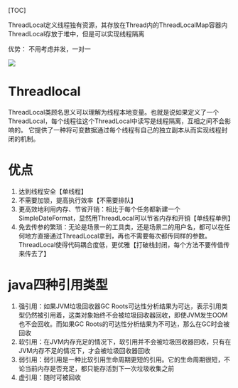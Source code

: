 [TOC]

ThreadLocal定义线程独有资源，其存放在Thread内的ThreadLocalMap容器内
ThreadLocal存放于堆中，但是可以实现线程隔离

优势：
不用考虑并发，一对一

![](https://raw.githubusercontent.com/1990frog/imagebed/default/1602317738_20200106170347430_1504130535.png)
# Threadlocal
ThreadLocal类顾名思义可以理解为线程本地变量。也就是说如果定义了一个ThreadLocal，每个线程往这个ThreadLocal中读写是线程隔离，互相之间不会影响的。
它提供了一种将可变数据通过每个线程有自己的独立副本从而实现线程封闭的机制。

# 优点
1. 达到线程安全【单线程】
2. 不需要加锁，提高执行效率【不需要排队】
3. 更高效地利用内存、节省开销：相比于每个任务都新建一个SimpleDateFormat，显然用ThreadLocal可以节省内存和开销【单线程单例】
4. 免去传参的繁琐：无论是场景一的工具类，还是场景二的用户名，都可以在任何地方直接通过ThreadLocal拿到，再也不需要每次都传同样的参数。ThreadLocal使得代码耦合度低，更优雅【打破栈封闭，每个方法不要传值传来传去了】

# java四种引用类型
1. 强引用：如果JVM垃圾回收器GC Roots可达性分析结果为可达，表示引用类型仍然被引用着，这类对象始终不会被垃圾回收器回收，即使JVM发生OOM也不会回收。而如果GC Roots的可达性分析结果为不可达，那么在GC时会被回收
2. 软引用：在JVM内存充足的情况下，软引用并不会被垃圾回收器回收，只有在JVM内存不足的情况下，才会被垃圾回收器回收
3. 弱引用：弱引用是一种比软引用生命周期更短的引用。它的生命周期很短，不论当前内存是否充足，都只能存活到下一次垃圾收集之前
4. 虚引用：随时可被回收




